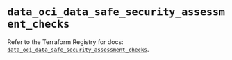# `data_oci_data_safe_security_assessment_checks`

Refer to the Terraform Registry for docs: [`data_oci_data_safe_security_assessment_checks`](https://registry.terraform.io/providers/hashicorp/oci/7.19.0/docs/data-sources/data_safe_security_assessment_checks).
